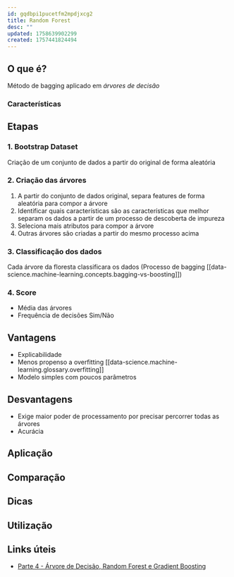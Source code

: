 ```yaml
---
id: gqdbpi1pucetfm2mpdjxcg2
title: Random Forest
desc: ""
updated: 1758639902299
created: 1757441824494
---
```


## O que é?

Método de bagging aplicado em _árvores de decisão_

### Características

## Etapas

### 1. Bootstrap Dataset

Criação de um conjunto de dados a partir do original de forma aleatória

### 2. Criação das árvores

1. A partir do conjunto de dados original, separa features de forma aleatória para compor a árvore
2. Identificar quais características são as características que melhor separam os dados a partir de um processo de descoberta de impureza
3. Seleciona mais atributos para compor a árvore
4. Outras árvores são criadas a partir do mesmo processo acima

### 3. Classificação dos dados

Cada árvore da floresta classificara os dados (Processo de bagging [[data-science.machine-learning.concepts.bagging-vs-boosting]])

### 4. Score

- Média das árvores
- Frequência de decisões Sim/Não

## Vantagens

- Explicabilidade
- Menos propenso a overfitting [[data-science.machine-learning.glossary.overfitting]]
- Modelo simples com poucos parâmetros

## Desvantagens

- Exige maior poder de processamento por precisar percorrer todas as árvores
- Acurácia

## Aplicação

## Comparação

## Dicas

## Utilização

## Links úteis

- [Parte 4 - Árvore de Decisão, Random Forest e Gradient Boosting](https://www.youtube.com/watch?v=noy13V1nTz4)
